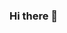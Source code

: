 ### Hi there 👋

<!--
- 🔭 I’m currently working at [@govo](https://govo.id)
- 🌱 I’m currently learning Go
- 💬 Ask me about Vue & Laravel
- 📫 How to reach me: [Telegram](https://t.me/asuramus) or [Twitter](https://twitter.com/__asuramus)
- ⚡ Fun fact: I know all the memes.

**Have a good day!**

**Aslam97/Aslam97** is a ✨ _special_ ✨ repository because its `README.md` (this file) appears on your GitHub profile.

Here are some ideas to get you started:

- 🔭 I’m currently working on ...
- 🌱 I’m currently learning ...
- 👯 I’m looking to collaborate on ...
- 🤔 I’m looking for help with ...
- 💬 Ask me about ...
- 📫 How to reach me: ...
- 😄 Pronouns: ...
- ⚡ Fun fact: ...
-->
